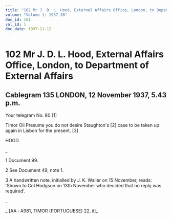```yaml
---
title: "102 Mr J. D. L. Hood, External Affairs Office, London, to Department of External Affairs"
volume: "Volume 1: 1937-38"
doc_id: 101
vol_id: 1
doc_date: 1937-11-12
---
```


# 102 Mr J. D. L. Hood, External Affairs Office, London, to Department of External Affairs

## Cablegram 135 LONDON, 12 November 1937, 5.43 p.m.

Your telegram No. 80 [1]

Timor Oil Presume you do not desire Staughton's [2] case to be taken up again in Lisbon for the present. [3]

HOOD

_

1 Document 99.

2 See Document 49, note 1.

3 A handwritten note, initialled by J. K. Waller on 15 November, reads: 'Shown to Col Hodgson on 13th November who decided that no reply was required'.

_

_ [AA : A981, TIMOR (PORTUGUESE) 22, ii]_
